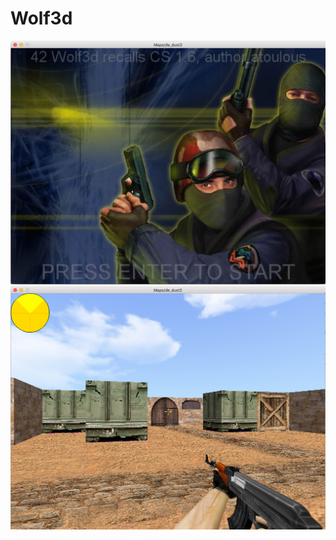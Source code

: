 # Wolf3d
<div style="height:300;width:400"><img src="https://github.com/atoulous/Wolf3d/blob/master/Screen%20Shot%202016-10-17%20at%203.13.37%20PM.png"></div>

<div style="height:300;width:400"><img src="https://github.com/atoulous/Wolf3d/blob/master/Screen%20Shot%202016-10-17%20at%203.17.13%20PM.png"></div>
